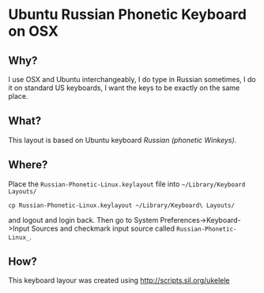 Ubuntu Russian Phonetic Keyboard on OSX
===========

Why?  
----

I use OSX and Ubuntu interchangeably, I do type in Russian sometimes, I do it on standard US keyboards, I want the keys to be exactly on the same place.

What?
-----

This layout is based on Ubuntu keyboard *Russian (phonetic Winkeys)*.

Where?
------

Place the `Russian-Phonetic-Linux.keylayout` file into `~/Library/Keyboard Layouts/`

```
cp Russian-Phonetic-Linux.keylayout ~/Library/Keyboard\ Layouts/
```

and logout and login back.  Then go to System Preferences->Keyboard->Input Sources
and checkmark input source called `Russian-Phonetic-Linux_`.

How?
----

This keyboard layour was created using http://scripts.sil.org/ukelele
